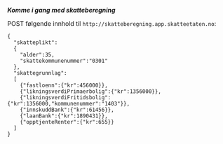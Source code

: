 ***Komme i gang med skatteberegning***

POST følgende innhold til ```http://skatteberegning.app.skatteetaten.no```:

```
{
  "skatteplikt":
  {
    "alder":35,
    "skattekommunenummer":"0301"
  },
  "skattegrunnlag":
  [
    {"fastloenn":{"kr":456000}},
    {"likningsverdiPrimaerbolig":{"kr":1356000}},
    {"likningsverdiFritidsbolig":{"kr":1356000,"kommunenummer":"1403"}},
    {"innskuddBank":{"kr":61456}},
    {"laanBank":{"kr":1890431}},
    {"opptjenteRenter":{"kr":655}}
  ]
}
```
